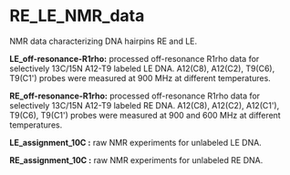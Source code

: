 # RE_LE_NMR_data

NMR data characterizing DNA hairpins RE and LE.

**LE_off-resonance-R1rho:** processed off-resonance R1rho data for selectively 13C/15N A12-T9 labeled LE DNA. A12(C8), A12(C2), T9(C6), T9(C1') probes were measured at 900 MHz at different temperatures.

**RE_off-resonance-R1rho:** processed off-resonance R1rho data for selectively 13C/15N A12-T9 labeled RE DNA. A12(C8), A12(C2), A12(C1'), T9(C6), T9(C1') probes were measured at 900 and 600 MHz at different temperatures.

**LE_assignment_10C :** raw NMR experiments for unlabeled LE DNA.

**RE_assignment_10C :** raw NMR experiments for unlabeled RE DNA.
